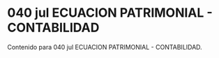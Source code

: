# 040 jul  ECUACION PATRIMONIAL - CONTABILIDAD

Contenido para 040 jul  ECUACION PATRIMONIAL - CONTABILIDAD.